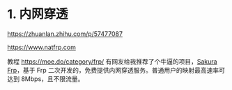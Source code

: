 # 1. 内网穿透





https://zhuanlan.zhihu.com/p/57477087



https://www.natfrp.com



教程
https://moe.do/category/frp/
有网友给我推荐了个牛逼的项目，[Sakura Frp](https://link.zhihu.com/?target=https%3A//www.natfrp.org/)，基于 Frp 二次开发的，免费提供内网穿透服务。普通用户的映射最高速率可达到 8Mbps，且不限流量。





